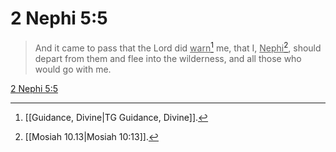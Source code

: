 # 2 Nephi 5:5

> And it came to pass that the Lord did <u>warn</u>[^a] me, that I, <u>Nephi</u>[^b], should depart from them and flee into the wilderness, and all those who would go with me.

[2 Nephi 5:5](https://www.churchofjesuschrist.org/study/scriptures/bofm/2-ne/5?lang=eng&id=p5#p5)


[^a]: [[Guidance, Divine|TG Guidance, Divine]].  
[^b]: [[Mosiah 10.13|Mosiah 10:13]].  
